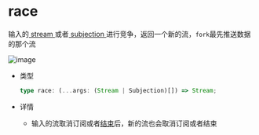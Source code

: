 # race

输入的[ stream ](/cn/api/index#stream)或者[ subjection ](/cn/api/index#subjection)进行竞争，返回一个新的流，`fork`最先推送数据的那个流

![image](/race.drawio.svg)

- 类型

  ```typescript
  type race: (...args: (Stream | Subjection)[]) => Stream;
  ```

- 详情
  - 输入的流取消订阅或者[结束](/cn/guide/base#结束)后，新的流也会取消订阅或者结束
